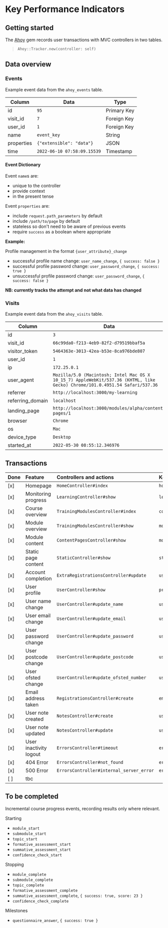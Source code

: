 # Key Performance Indicators

## Getting started

The [Ahoy](https://github.com/ankane/ahoy) gem records user transactions with MVC controllers in two tables.

> `Ahoy::Tracker.new(controller: self)`

## Data overview

### Events

Example event data from the `ahoy_events` table.

| Column     | Data                        | Type        |
| ---        | ---                         | ---         |
| id         | `95`                        | Primary Key |
| visit_id   | `7`                         | Foreign Key |
| user_id    | `1`                         | Foreign Key |
| name       | `event_key`                 | String      |
| properties | `{"extensible": "data"}`    | JSON        |
| time       | `2022-06-10 07:58:09.15539` | Timestamp   |


#### Event Dictionary

Event `name`s are:

- unique to the controller
- provide context
- in the present tense

Event `properties` are:

- include `request.path_parameters` by default
- include `/path/to/page` by default
- stateless so don't need to be aware of previous events
- require `success` as a boolean where appropriate

**Example:**

Profile management in the format `{user_attribute}_change`

- successful profile name change: `user_name_change`, `{ success: false }`
- successful profile password change: `user_password_change`, `{ success: true }`
- unsuccessful profile password change: `user_password_change`, `{ success: false }`

**NB: currently tracks the attempt and not what data has changed**

### Visits

Example event data from the `ahoy_visits` table.

| Column           | Data                                                                                                                        |
| ---              | ---                                                                                                                         |
| id               | `3`                                                                                                                         |
| visit_id         | `66c99da0-f213-4eb9-82f2-d79519bbaf5a`                                                                                      |
| visitor_token    | `5464363e-3013-42ea-b53e-8ca976bde807`                                                                                      |
| user_id          | `1`                                                                                                                         |
| ip               | `172.25.0.1`                                                                                                                |
| user_agent       | `Mozilla/5.0 (Macintosh; Intel Mac OS X 10_15_7) AppleWebKit/537.36 (KHTML, like Gecko) Chrome/101.0.4951.54 Safari/537.36` |
| referrer         | `http://localhost:3000/my-learning`                                                                                         |
| referring_domain | `localhost`                                                                                                                 |
| landing_page     | `http://localhost:3000/modules/alpha/content-pages/1`                                                                       |
| browser          | `Chrome`                                                                                                                    |
| os               | `Mac`                                                                                                                       |
| device_type      | `Desktop`                                                                                                                   |
| started_at       | `2022-05-30 08:55:12.346976`                                                                                                |



## Transactions


| Done | Feature                | Controllers and actions                  | Key                    | Path                                  |
| :--- | :---                   | :---                                     | :---                   | :---                                  |
| [x]  | Homepage               | `HomeController#index`                   | `home_page`            | `/`                                   |
| [x]  | Monitoring progress    | `LearningController#show`                | `learning_page`        | `/my-learning`                        |
| [x]  | Course overview        | `TrainingModulesController#index`        | `course_overview_page` | `/modules`                            |
| [x]  | Module overview        | `TrainingModulesController#show`         | `module_overview_page` | `/modules/{alpha}`                    |
| [x]  | Module content         | `ContentPagesController#show`            | `module_content_page`  | `/modules/{alpha}/content-pages/{1}`  |
| [x]  | Static page content    | `StaticController#show`                  | `static_page`          | `/example-page`                       |
| [x]  | Account completion     | `ExtraRegistrationsController#update`    | `user_registration`    | `/extra-registrations/{name,setting}` |
| [x]  | User profile           | `UserController#show`                    | `profile_page`         | `/my-account`                         |
| [x]  | User name change       | `UserController#update_name`             | `user_name_change`     | `/my-account/update-name`             |
| [x]  | User email change      | `UserController#update_email`            | `user_email_change`    | `/my-account/update-email`            |
| [x]  | User password change   | `UserController#update_password`         | `user_password_change` | `/my-account/update-password`         |
| [x]  | User postcode change   | `UserController#update_postcode`         | `user_postcode_change` | `/my-account/update-postcode`         |
| [x]  | User ofsted change     | `UserController#update_ofsted_number`    | `user_ofsted_change`   | `/my-account/update-ofsted-number`    |
| [x]  | Email address taken    | `RegistrationsController#create`         | `email_address_taken`  | `/users/sign-up`                      |
| [x]  | User note created      | `NotesController#create`                 | `user_note_created`    | `/my-account/learning-log`            |
| [x]  | User note updated      | `NotesController#update`                 | `user_note_updated`    | `/my-account/learning-log`            |
| [x]  | User inactivity logout | `ErrorsController#timeout`               | `error_page`           | `/timeout`                            |
| [x]  | 404 Error              | `ErrorsController#not_found`             | `error_page`           | `/404`                                |
| [x]  | 500 Error              | `ErrorsController#internal_server_error` | `error_page`           | `/500`                                |
| [ ]  | tbc                    |                                          |                        |                                       |


## To be completed

Incremental course progress events, recording results only where relevant.

Starting
- `module_start`
- `submodule_start`
- `topic_start`
- `formative_assessment_start`
- `summative_assessment_start`
- `confidence_check_start`

Stopping
- `module_complete`
- `submodule_complete`
- `topic_complete`
- `formative_assessment_complete`
- `summative_assessment_complete`, `{ success: true, score: 23 }`
- `confidence_check_complete`

Milestones
- `questionnaire_answer`, `{ success: true }`

